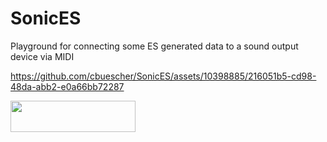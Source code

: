 # SonicES
Playground for connecting some ES generated data to a sound output device via MIDI


https://github.com/cbuescher/SonicES/assets/10398885/216051b5-cd98-48da-abb2-e0a66bb72287

<img src="https://github.com/cbuescher/SonicES/assets/10398885/216051b5-cd98-48da-abb2-e0a66bb72287" width="200" height="50">

